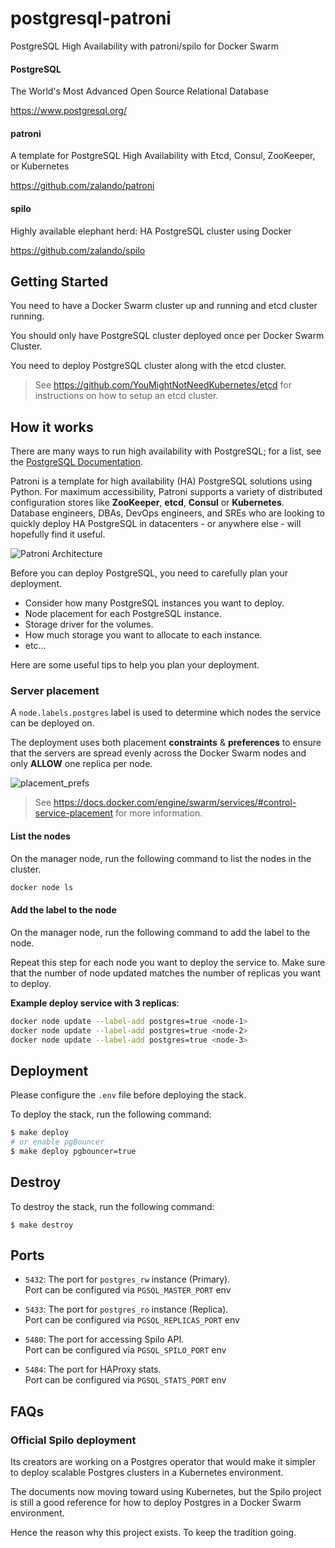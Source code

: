 # postgresql-patroni
PostgreSQL High Availability with patroni/spilo for Docker Swarm

#### PostgreSQL
The World's Most Advanced Open Source Relational Database

https://www.postgresql.org/

#### patroni
A template for PostgreSQL High Availability with Etcd, Consul, ZooKeeper, or Kubernetes

https://github.com/zalando/patroni

#### spilo
Highly available elephant herd: HA PostgreSQL cluster using Docker

https://github.com/zalando/spilo

## Getting Started

You need to have a Docker Swarm cluster up and running and etcd cluster running.

You should only have PostgreSQL cluster deployed once per Docker Swarm Cluster.

You need to deploy PostgreSQL cluster along with the etcd cluster.

> See https://github.com/YouMightNotNeedKubernetes/etcd for instructions on how to setup an etcd cluster.

## How it works

There are many ways to run high availability with PostgreSQL; for a list, see the [PostgreSQL Documentation](https://wiki.postgresql.org/wiki/Replication,_Clustering,_and_Connection_Pooling).

Patroni is a template for high availability (HA) PostgreSQL solutions using Python. For maximum accessibility, Patroni supports a variety of distributed configuration stores like **ZooKeeper**, **etcd**, **Consul** or **Kubernetes**. Database engineers, DBAs, DevOps engineers, and SREs who are looking to quickly deploy HA PostgreSQL in datacenters - or anywhere else - will hopefully find it useful.

![Patroni Architecture](https://github.com/YouMightNotNeedKubernetes/resources/assets/4363857/c663d7a5-c92e-48d5-8de4-88338879c212)

Before you can deploy PostgreSQL, you need to carefully plan your deployment.
- Consider how many PostgreSQL instances you want to deploy.
- Node placement for each PostgreSQL instance.
- Storage driver for the volumes.
- How much storage you want to allocate to each instance.
- etc...

Here are some useful tips to help you plan your deployment.

### Server placement

A `node.labels.postgres` label is used to determine which nodes the service can be deployed on.

The deployment uses both placement **constraints** & **preferences** to ensure that the servers are spread evenly across the Docker Swarm nodes and only **ALLOW** one replica per node.

![placement_prefs](https://docs.docker.com/engine/swarm/images/placement_prefs.png)

> See https://docs.docker.com/engine/swarm/services/#control-service-placement for more information.

#### List the nodes
On the manager node, run the following command to list the nodes in the cluster.

```sh
docker node ls
```

#### Add the label to the node
On the manager node, run the following command to add the label to the node.

Repeat this step for each node you want to deploy the service to. Make sure that the number of node updated matches the number of replicas you want to deploy.

**Example deploy service with 3 replicas**:
```sh
docker node update --label-add postgres=true <node-1>
docker node update --label-add postgres=true <node-2>
docker node update --label-add postgres=true <node-3>
```

## Deployment

Please configure the `.env` file before deploying the stack.

To deploy the stack, run the following command:

```sh
$ make deploy
# or enable pgBouncer
$ make deploy pgbouncer=true
```

## Destroy

To destroy the stack, run the following command:
```
$ make destroy
```

## Ports

- `5432`: The port for `postgres_rw` instance (Primary).  
    Port can be configured via `PGSQL_MASTER_PORT` env

- `5433`: The port for `postgres_ro` instance (Replica).  
    Port can be configured via `PGSQL_REPLICAS_PORT` env

- `5480`: The port for accessing Spilo API.  
    Port can be configured via `PGSQL_SPILO_PORT` env

- `5484`: The port for HAProxy stats.  
    Port can be configured via `PGSQL_STATS_PORT` env


## FAQs

### Official Spilo deployment

Its creators are working on a Postgres operator that would make it simpler to deploy scalable Postgres clusters in a Kubernetes environment.

The documents now moving toward using Kubernetes, but the Spilo project is still a good reference for how to deploy Postgres in a Docker Swarm environment.

Hence the reason why this project exists. To keep the tradition going.

